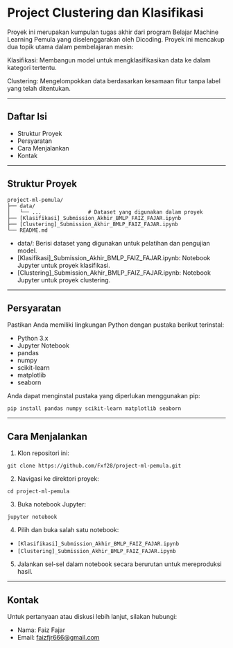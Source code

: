 # Project Clustering dan Klasifikasi
Proyek ini merupakan kumpulan tugas akhir dari program Belajar Machine Learning Pemula yang diselenggarakan oleh Dicoding. Proyek ini mencakup dua topik utama dalam pembelajaran mesin:

Klasifikasi: Membangun model untuk mengklasifikasikan data ke dalam kategori tertentu.

Clustering: Mengelompokkan data berdasarkan kesamaan fitur tanpa label yang telah ditentukan.

--- 
## Daftar Isi
- Struktur Proyek
- Persyaratan
- Cara Menjalankan
- Kontak

---
## Struktur Proyek
```
project-ml-pemula/
├── data/
│   └── ...               # Dataset yang digunakan dalam proyek
├── [Klasifikasi]_Submission_Akhir_BMLP_FAIZ_FAJAR.ipynb
├── [Clustering]_Submission_Akhir_BMLP_FAIZ_FAJAR.ipynb
└── README.md
```
- data/: Berisi dataset yang digunakan untuk pelatihan dan pengujian model.
- [Klasifikasi]_Submission_Akhir_BMLP_FAIZ_FAJAR.ipynb: Notebook Jupyter untuk proyek klasifikasi.
- [Clustering]_Submission_Akhir_BMLP_FAIZ_FAJAR.ipynb: Notebook Jupyter untuk proyek clustering.

---
## Persyaratan
Pastikan Anda memiliki lingkungan Python dengan pustaka berikut terinstal:
- Python 3.x
- Jupyter Notebook
- pandas
- numpy
- scikit-learn
- matplotlib
- seaborn

Anda dapat menginstal pustaka yang diperlukan menggunakan pip:
```
pip install pandas numpy scikit-learn matplotlib seaborn
```

---
## Cara Menjalankan
1. Klon repositori ini:
```
git clone https://github.com/Fxf28/project-ml-pemula.git
```
2. Navigasi ke direktori proyek:
```
cd project-ml-pemula
```
3. Buka notebook Jupyter:
```
jupyter notebook
```
4. Pilih dan buka salah satu notebook:
- `[Klasifikasi]_Submission_Akhir_BMLP_FAIZ_FAJAR.ipynb`
- `[Clustering]_Submission_Akhir_BMLP_FAIZ_FAJAR.ipynb`

5. Jalankan sel-sel dalam notebook secara berurutan untuk mereproduksi hasil.

--- 
## Kontak
Untuk pertanyaan atau diskusi lebih lanjut, silakan hubungi:
- Nama: Faiz Fajar
- Email: <a href="mailto:faizfjr666@gmail.com">faizfjr666@gmail.com</a>



